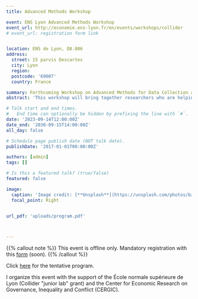 ```yaml
---
title: Advanced Methods Workshop

event: ENS Lyon Advanced Methods Workshop
event_url: http://economie.ens-lyon.fr/en/events/workshops/collider
# event_url: registration form link


location: ENS de Lyon, D8.006
address:
  street: 15 parvis Descartes
  city: Lyon
  region:
  postcode: '69007'
  country: France

summary: Forthcoming Workshop on Advanced Methods for Data Collection and Use. More to come!
abstract: 'This workshop will bring together researchers who are helping to push the research frontiers in the collection and use of data using advanced methods in a range of social science fields. The first session focuses on spatial data (including remote sensing and map recognition) and the second session covers various aspects of tabular data (including OCR/HTR and  table recognition).'

# Talk start and end times.
#   End time can optionally be hidden by prefixing the line with `#`.
date: '2023-09-14T12:00:00Z'
date_end: '2030-09-15T14:00:00Z'
all_day: false

# Schedule page publish date (NOT talk date).
publishDate: '2017-01-01T00:00:00Z'

authors: [admin]
tags: []

# Is this a featured talk? (true/false)
featured: false

image:
  caption: 'Image credit: [**Unsplash**](https://unsplash.com/photos/bzdhc5b3Bxs)'
  focal_point: Right


url_pdf: 'uploads/program.pdf'



---
```


{{% callout note %}}
This event is offline only. Mandatory registration with this [form]() (soon).
{{% /callout %}}

Click [here](https://www.enguehard.tf/uploads/program.pdf) for the tentative program.

I organize this event with the support of the École normale supérieure de Lyon (Collider "junior lab" grant) and the Center for Economic Research on Governance, Inequality and Conflict (CERGIC).

